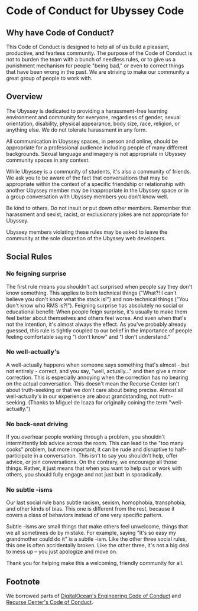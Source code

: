 # Code of Conduct for Ubyssey Code

## Why have Code of Conduct?

This Code of Conduct is designed to help all of us build a pleasant, productive, and fearless community. The purpose of the Code of Conduct is not to burden the team with a bunch of needless rules, or to give us a punishment mechanism for people "being bad," or even to correct things that have been wrong in the past. We are striving to make our community a great group of people to work with.

## Overview

The Ubyssey is dedicated to providing a harassment-free learning environment and community for everyone, regardless of gender, sexual orientation, disability, physical appearance, body size, race, religion, or anything else. We do not tolerate harassment in any form.

All communication in Ubyssey spaces, in person and online, should be appropriate for a professional audience including people of many different backgrounds. Sexual language and imagery is not appropriate in Ubyssey community spaces in any context.

While Ubyssey is a community of students, it's also a community of friends. We ask you to be aware of the fact that conversations that may be appropriate within the context of a specific friendship or relationship with another Ubyssey member may be inappropriate in the Ubyssey space or in a group conversation with Ubyssey members you don't know well.

Be kind to others. Do not insult or put down other members. Remember that harassment and sexist, racist, or exclusionary jokes are not appropriate for Ubyssey.

Ubyssey members violating these rules may be asked to leave the community at the sole discretion of the Ubyssey web developers.

## Social Rules

### No feigning surprise

The first rule means you shouldn't act surprised when people say they don't know something. This applies to both technical things ("What?! I can't believe you don't know what the stack is!") and non-technical things ("You don't know who RMS is?!"). Feigning surprise has absolutely no social or educational benefit: When people feign surprise, it's usually to make them feel better about themselves and others feel worse. And even when that's not the intention, it's almost always the effect. As you've probably already guessed, this rule is tightly coupled to our belief in the importance of people feeling comfortable saying "I don't know" and "I don't understand."

### No well-actually's

A well-actually happens when someone says something that's almost - but not entirely - correct, and you say, "well, actually…" and then give a minor correction. This is especially annoying when the correction has no bearing on the actual conversation. This doesn't mean the Recurse Center isn't about truth-seeking or that we don't care about being precise. Almost all well-actually's in our experience are about grandstanding, not truth-seeking. (Thanks to Miguel de Icaza for originally coining the term "well-actually.")

### No back-seat driving

If you overhear people working through a problem, you shouldn't intermittently lob advice across the room. This can lead to the "too many cooks" problem, but more important, it can be rude and disruptive to half-participate in a conversation. This isn't to say you shouldn't help, offer advice, or join conversations. On the contrary, we encourage all those things. Rather, it just means that when you want to help out or work with others, you should fully engage and not just butt in sporadically.

### No subtle -isms

Our last social rule bans subtle racism, sexism, homophobia, transphobia, and other kinds of bias. This one is different from the rest, because it covers a class of behaviors instead of one very specific pattern.

Subtle -isms are small things that make others feel unwelcome, things that we all sometimes do by mistake. For example, saying "It's so easy my grandmother could do it" is a subtle -ism. Like the other three social rules, this one is often accidentally broken. Like the other three, it's not a big deal to mess up – you just apologize and move on.

Thank you for helping make this a welcoming, friendly community for all.

## Footnote
We borrowed parts of [DigitalOcean's Engineering Code of Conduct](https://github.com/digitalocean/engineering-code-of-conduct) and [Recurse Center's Code of Conduct](https://www.recurse.com/code-of-conduct).

